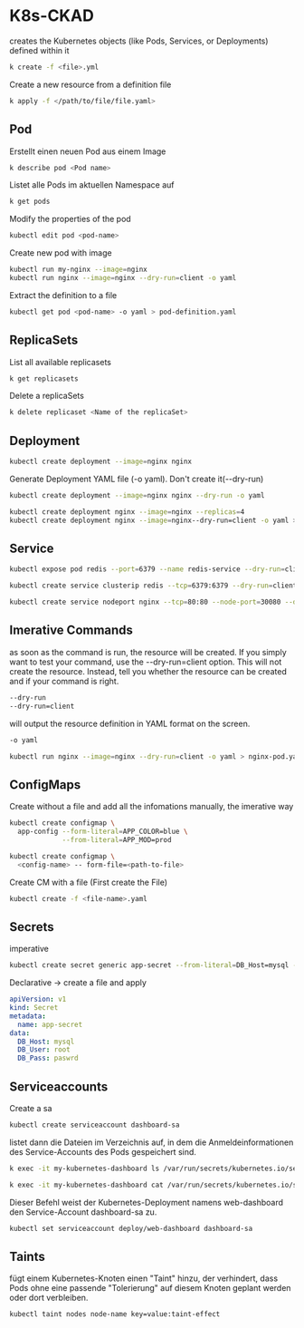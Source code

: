 # K8s-CKAD
creates the Kubernetes objects (like Pods, Services, or Deployments) defined within it
```Bash
k create -f <file>.yml
```
Create a new resource from a definition file
```Bash
k apply -f </path/to/file/file.yaml>
```

## Pod
Erstellt einen neuen Pod aus einem Image
```Bash
k describe pod <Pod name>
```
Listet alle Pods im aktuellen Namespace auf
```Bash 
k get pods
```
Modify the properties of the pod
```Bash
kubectl edit pod <pod-name>
```
Create new pod with image
```Bash
kubectl run my-nginx --image=nginx
kubectl run nginx --image=nginx --dry-run=client -o yaml
```
Extract the definition to a file
```Bash
kubectl get pod <pod-name> -o yaml > pod-definition.yaml
```
## ReplicaSets
List all available replicasets
```Bash
k get replicasets
```
Delete a replicaSets
```Bash
k delete replicaset <Name of the replicaSet>
```
## Deployment

```Bash
kubectl create deployment --image=nginx nginx
```
Generate Deployment YAML file (-o yaml). Don't create it(--dry-run)
```Bash
kubectl create deployment --image=nginx nginx --dry-run -o yaml
```
```Bash
kubectl create deployment nginx --image=nginx --replicas=4
kubectl create deployment nginx --image=nginx--dry-run=client -o yaml > nginx-deployment.yaml
```
## Service
```Bash
kubectl expose pod redis --port=6379 --name redis-service --dry-run=client -o yaml
```
```Bash
kubectl create service clusterip redis --tcp=6379:6379 --dry-run=client -o yaml
```
```Bash
kubectl create service nodeport nginx --tcp=80:80 --node-port=30080 --dry-run=client -o yaml
```

## Imerative Commands
as soon as the command is run, the resource will be created. If you simply want to test your command, use the --dry-run=client option. This will not create the resource. Instead, tell you whether the resource can be created and if your command is right.
```Bash
--dry-run
--dry-run=client
```
will output the resource definition in YAML format on the screen.
```Bash
-o yaml
```
```Bash
kubectl run nginx --image=nginx --dry-run=client -o yaml > nginx-pod.yaml
```
## ConfigMaps
Create without a file and add all the infomations manually, the imerative way
```Bash
kubectl create configmap \
  app-config --form-literal=APP_COLOR=blue \
             --from-literal=APP_MOD=prod
```
```Bash
kubectl create configmap \
  <config-name> -- form-file=<path-to-file>
```
Create CM with a file (First create the File)
```Bash
kubectl create -f <file-name>.yaml
```
## Secrets
imperative
```Bash
kubectl create secret generic app-secret --from-literal=DB_Host=mysql --from-literal=DB_User=root --from-literal=DB_Pass=mpaswrd
```
Declarative -> create a file and apply
```yaml
apiVersion: v1
kind: Secret
metadata:
  name: app-secret
data:
  DB_Host: mysql
  DB_User: root
  DB_Pass: paswrd 
```
## Serviceaccounts
Create a sa
```Bash
kubectl create serviceaccount dashboard-sa
```
 listet dann die Dateien im Verzeichnis auf, in dem die Anmeldeinformationen des Service-Accounts des Pods gespeichert sind.
```Bash
k exec -it my-kubernetes-dashboard ls /var/run/secrets/kubernetes.io/serviceaccount
```
```Bash
k exec -it my-kubernetes-dashboard cat /var/run/secrets/kubernetes.io/serviceaccount
```
Dieser Befehl weist der Kubernetes-Deployment namens web-dashboard den Service-Account dashboard-sa zu.
```Bash
kubectl set serviceaccount deploy/web-dashboard dashboard-sa
```
## Taints
fügt einem Kubernetes-Knoten einen "Taint" hinzu, der verhindert, dass Pods ohne eine passende "Tolerierung" auf diesem Knoten geplant werden oder dort verbleiben.
```Bash
kubectl taint nodes node-name key=value:taint-effect
```



